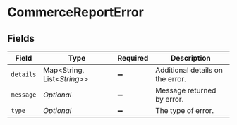 # CommerceReportError


## Fields

| Field                            | Type                             | Required                         | Description                      |
| -------------------------------- | -------------------------------- | -------------------------------- | -------------------------------- |
| `details`                        | Map<String, List<*String*>>      | :heavy_minus_sign:               | Additional details on the error. |
| `message`                        | *Optional<String>*               | :heavy_minus_sign:               | Message returned by error.       |
| `type`                           | *Optional<String>*               | :heavy_minus_sign:               | The type of error.               |